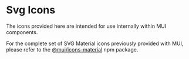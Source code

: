 # Svg Icons

The icons provided here are intended for use internally within MUI components.

For the complete set of SVG Material icons previously provided with MUI,
please refer to the [@mui/icons-material](https://www.npmjs.com/package/@mui/icons-material) npm package.
